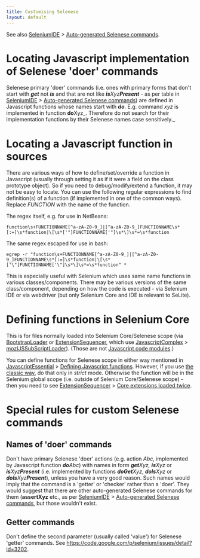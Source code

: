 ```yaml
---
title: Customising Selenese
layout: default
---
```


See also [SeleniumIDE](SeleniumIDE) > [Auto-generated Selenese commands](SeleniumIDE#auto-generated-selenese-commands).

# Locating Javascript implementation of Selenese 'doer' commands #
Selenese primary 'doer' commands (i.e. ones with primary forms that don't start with _**get**_ not _**is**_ and that are not like <i><b>is</b>Xyz<b>Present</b></i> - as per table in [SeleniumIDE](SeleniumIDE) > [Auto-generated Selenese commands](SeleniumIDE#auto-generated-selenese-commands)) are defined in Javascript functions whose names start with _**do**_. E.g. command _xyz_ is implemented in function <b>do</b>Xyz_. Therefore do not search for their implementation functions by their Selenese names case sensitively._

# Locating a Javascript function in sources #
There are various ways of how to define/set/override a function in Javascript (usually through setting it as if it were a field on the class prototype object). So if you need to debug/modify/extend a function, it may not be easy to locate. You can use the following regular expressions to find definition(s) of a function (if implemented in one of the common ways). Replace _FUNCTION_ with the name of the function.

The regex itself, e.g. for use in NetBeans:
```
function\s+FUNCTIONNAME[^a-zA-Z0-9_]|[^a-zA-Z0-9_]FUNCTIONNAME\s*[:=]\s*function|\[\s*['"]FUNCTIONNAME['"]\s*\]\s*=\s*function
```
The same regex escaped for use in bash:
```
egrep -r "function\s+FUNCTIONNAME[^a-zA-Z0-9_]|[^a-zA-Z0-9_]FUNCTIONNAME\s*[:=]\s*function|\[\s*['\"]FUNCTIONNAME['\"]\s*\]\s*=\s*function" *
```

This is especially useful with Selenium which uses same name functions in various classes/components. There may be various versions of the same class/component, depending on how the code is executed - via Selenium IDE or via webdriver (but only Selenium Core and IDE is relevant to SeLite).

# Defining functions in Selenium Core #
This is for files normally loaded into Selenium Core/Selenese scope (via [BootstrapLoader](BootstrapLoader) or [ExtensionSequencer](ExtensionSequencer), which use [JavascriptComplex](JavascriptComplex) > [mozIJSSubScriptLoader](JavascriptComplex#mozIJSSubScriptLoader)). (Those are not [Javascript code modules](JavascriptComplex#javascript-code-modules).)

You can define functions for Selenese scope in either way mentioned in [JavascriptEssential](JavascriptEssential) > [Defining Javascript functions](JavascriptEssential#defining-javascript-functions). However, if you use [the classic way](JavascriptEssential#the-classic-way), do that only in _strict_ mode. Otherwise the function will be in the Selenium global scope (i.e. outside of Selenium Core/Selenese scope) - then you need to see [ExtensionSequencer](ExtensionSequencer) > [Core extensions loaded twice](ExtensionSequencer#core-extensions-loaded-twice).

# Special rules for custom Selenese commands #

## Names of 'doer' commands ##
Don't have primary Selenese 'doer' actions (e.g. action _Abc_, implemented by Javascript function <i><b>do</b>Abc</i>) with names in form <i><b>get</b>Xyz, <b>is</b>Xyz</i> or <i><b>is</b>Xyz<b>Present</b></i>  (i.e. implemented by functions <i><b>doGet</b>Xyz</i>, <i><b>doIs</b>Xyz</i> or <i><b>doIs</b>Xyz<b>Present</b></i>), unless you have a very good reason. Such names would imply that the command is a 'getter' or 'checker' rather than a 'doer'. They would suggest that there are other auto-generated Selenese commands for them (**assertXyz** etc., as per [SeleniumIDE](SeleniumIDE) > [Auto-generated Selenese commands](SeleniumIDE#auto-generated-selenese-commands), but those wouldn't exist.

## Getter commands ##
Don't define the second parameter (usually called 'value') for Selenese 'getter' commands. See https://code.google.com/p/selenium/issues/detail?id=3202.